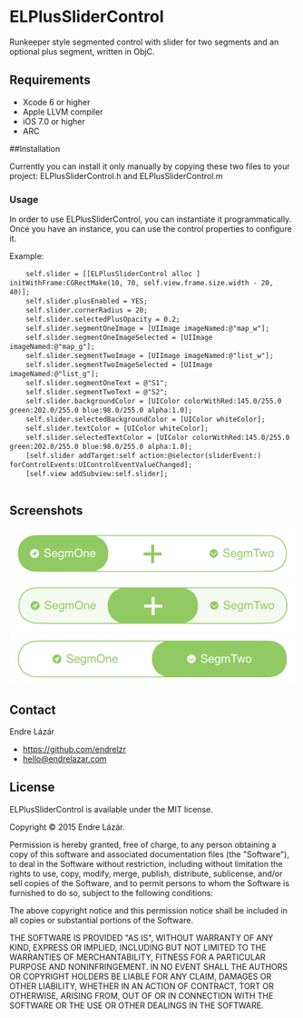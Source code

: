 # ELPlusSliderControl

Runkeeper style segmented control with slider for two segments and an optional plus segment, written in ObjC.  

## Requirements
* Xcode 6 or higher
* Apple LLVM compiler
* iOS 7.0 or higher
* ARC


##Installation

Currently you can install it only manually by copying these two files to your project: ELPlusSliderControl.h and ELPlusSliderControl.m

### Usage

 In order to use ELPlusSliderControl, you can instantiate it programmatically. Once you have an instance, you can use the control properties to configure it.

Example:

```
    self.slider = [[ELPlusSliderControl alloc ] initWithFrame:CGRectMake(10, 70, self.view.frame.size.width - 20, 40)];
    self.slider.plusEnabled = YES;
    self.slider.cornerRadius = 20;
    self.slider.selectedPlusOpacity = 0.2;
    self.slider.segmentOneImage = [UIImage imageNamed:@"map_w"];
    self.slider.segmentOneImageSelected = [UIImage imageNamed:@"map_g"];
    self.slider.segmentTwoImage = [UIImage imageNamed:@"list_w"];
    self.slider.segmentTwoImageSelected = [UIImage imageNamed:@"list_g"];
    self.slider.segmentOneText = @"S1";
    self.slider.segmentTwoText = @"S2";
    self.slider.backgroundColor = [UIColor colorWithRed:145.0/255.0 green:202.0/255.0 blue:98.0/255.0 alpha:1.0];
    self.slider.selectedBackgroundColor = [UIColor whiteColor];
    self.slider.textColor = [UIColor whiteColor];
    self.slider.selectedTextColor = [UIColor colorWithRed:145.0/255.0 green:202.0/255.0 blue:98.0/255.0 alpha:1.0];
    [self.slider addTarget:self action:@selector(sliderEvent:) forControlEvents:UIControlEventValueChanged];
    [self.view addSubview:self.slider];


```

## Screenshots

![preview](https://raw.githubusercontent.com/endrelzr/ELPlusSliderControl/master/screenshots/ELPlusSliderControl_1.png)
![preview](https://raw.githubusercontent.com/endrelzr/ELPlusSliderControl/master/screenshots/ELPlusSliderControl_2.png)
![preview](https://raw.githubusercontent.com/endrelzr/ELPlusSliderControl/master/screenshots/ELPlusSliderControl_3.png)

## Contact

Endre Lázár

- https://github.com/endrelzr
- hello@endrelazar.com

## License

ELPlusSliderControl is available under the MIT license.

Copyright © 2015 Endre Lázár.

Permission is hereby granted, free of charge, to any person obtaining a copy of this software and associated documentation files (the "Software"), to deal in the Software without restriction, including without limitation the rights to use, copy, modify, merge, publish, distribute, sublicense, and/or sell copies of the Software, and to permit persons to whom the Software is furnished to do so, subject to the following conditions:

The above copyright notice and this permission notice shall be included in all copies or substantial portions of the Software.

THE SOFTWARE IS PROVIDED "AS IS", WITHOUT WARRANTY OF ANY KIND, EXPRESS OR IMPLIED, INCLUDING BUT NOT LIMITED TO THE WARRANTIES OF MERCHANTABILITY, FITNESS FOR A PARTICULAR PURPOSE AND NONINFRINGEMENT. IN NO EVENT SHALL THE AUTHORS OR COPYRIGHT HOLDERS BE LIABLE FOR ANY CLAIM, DAMAGES OR OTHER LIABILITY, WHETHER IN AN ACTION OF CONTRACT, TORT OR OTHERWISE, ARISING FROM, OUT OF OR IN CONNECTION WITH THE SOFTWARE OR THE USE OR OTHER DEALINGS IN THE SOFTWARE.
